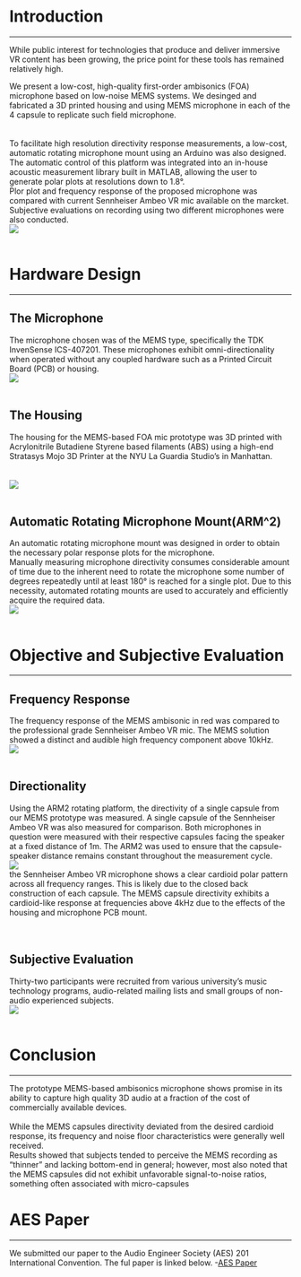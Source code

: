 
# Introduction
---
While public interest for technologies that produce and deliver immersive VR content has been growing, the price point for these tools has remained relatively high.   

We present a low-cost, high-quality first-order ambisonics (FOA) microphone based on low-noise MEMS systems. We desinged and fabricated a 3D printed housing and using MEMS microphone in each of the 4 capsule to replicate such field microphone.   
<br><br>
To facilitate high resolution directivity response measurements, a low-cost, automatic rotating microphone mount using an Arduino was also designed.  
The automatic control of this platform was integrated into an in-house acoustic measurement library built in MATLAB, allowing the user to generate polar plots at resolutions down to 1.8°.  
Plor plot and frequency response of the proposed microphone was compared with current Sennheiser Ambeo VR mic available on the marcket. Subjective evaluations on recording using two different microphones were also conducted.  
<img src="pic/Intro.PNG?raw=true"/>
<br><br> 

# Hardware Design
---
## The Microphone
The microphone chosen was of the MEMS type, specifically the TDK InvenSense ICS-407201. These microphones exhibit omni-directionality when operated without any coupled hardware such as a Printed Circuit Board (PCB) or housing.  
<img src="pic/mic.PNG?raw=true"/>
<br><br>
## The Housing
The housing for the MEMS-based FOA mic prototype was 3D printed with Acrylonitrile Butadiene Styrene based filaments (ABS) using a high-end Stratasys Mojo 3D Printer at the NYU La Guardia Studio’s in Manhattan.  
<br><br>
<img src="pic/Housing.PNG?raw=true"/>
<br><br>
## Automatic Rotating Microphone Mount(ARM^2)
An automatic rotating microphone mount was designed in order to obtain the necessary polar response plots for the microphone.   
Manually measuring microphone directivity consumes considerable amount of time due to the inherent need to rotate the microphone some number of degrees repeatedly until at least 180° is reached for a single plot. Due to this necessity, automated rotating mounts are used to accurately and efficiently acquire the required data.  
<img src="pic/Platform.PNG?raw=true"/>
<br><br>

# Objective and Subjective Evaluation
---
## Frequency Response
The frequency response of the MEMS ambisonic in red was compared to the professional grade Sennheiser Ambeo VR mic. The MEMS solution showed a distinct and audible high frequency component above 10kHz.  
<img src="pic/FR.PNG?raw=true"/>
<br><br>
## Directionality
Using the ARM2 rotating platform, the directivity of a single capsule from our MEMS prototype was measured. A single capsule of the Sennheiser Ambeo VR was also measured for comparison. Both microphones in question were measured with their respective capsules facing the speaker at a fixed distance of 1m. The ARM2 was used to ensure that the capsule-speaker distance remains constant throughout the measurement cycle.  
<img src="pic/Polar.PNG?raw=true"/>  
the Sennheiser Ambeo VR microphone shows a clear cardioid polar pattern across all frequency ranges. This is likely due to the closed back construction of each capsule. The MEMS capsule directivity exhibits a cardioid-like response at frequencies above 4kHz due to the effects of the housing and microphone PCB mount.  
<br><br>
## Subjective Evaluation
Thirty-two participants were recruited from various university’s music technology programs, audio-related mailing lists and small groups of non-audio experienced subjects.  
<img src="pic/Subject.PNG?raw=true"/> 
<br><br>

# Conclusion
---
The prototype MEMS-based ambisonics microphone shows promise in its ability to capture high quality 3D audio at a fraction of the cost of commercially available devices. 
<br><br> 
While the MEMS capsules directivity deviated from the desired cardioid response, its frequency and noise floor characteristics were generally well received.  
Results showed that subjects tended to perceive the MEMS recording as “thinner” and lacking bottom-end in general; however, most also noted that the MEMS capsules did not exhibit unfavorable signal-to-noise ratios, something often associated with micro-capsules

# AES Paper
---
We submitted our paper to the Audio Engineer Society (AES) 201 International Convention. The ful paper is linked below.
-[AES Paper](https://github.com/raymondminglee/Acoustic-Consulting/blob/master/doc/NEST%2Bm_summary.pdf)
